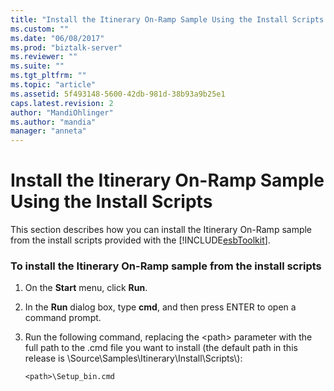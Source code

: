 ```yaml
---
title: "Install the Itinerary On-Ramp Sample Using the Install Scripts | Microsoft Docs"
ms.custom: ""
ms.date: "06/08/2017"
ms.prod: "biztalk-server"
ms.reviewer: ""
ms.suite: ""
ms.tgt_pltfrm: ""
ms.topic: "article"
ms.assetid: 5f493148-5600-42db-981d-38b93a9b25e1
caps.latest.revision: 2
author: "MandiOhlinger"
ms.author: "mandia"
manager: "anneta"
---
```

# Install the Itinerary On-Ramp Sample Using the Install Scripts
This section describes how you can install the Itinerary On-Ramp sample from the install scripts provided with the [!INCLUDE[esbToolkit](../includes/esbtoolkit-md.md)].  
  
### To install the Itinerary On-Ramp sample from the install scripts  
  
1.  On the **Start** menu, click **Run**.  
  
2.  In the **Run** dialog box, type **cmd**, and then press ENTER to open a command prompt.  
  
3.  Run the following command, replacing the \<path> parameter with the full path to the .cmd file you want to install (the default path in this release is \Source\Samples\Itinerary\Install\Scripts\\):  
  
    ```  
    <path>\Setup_bin.cmd  
    ```